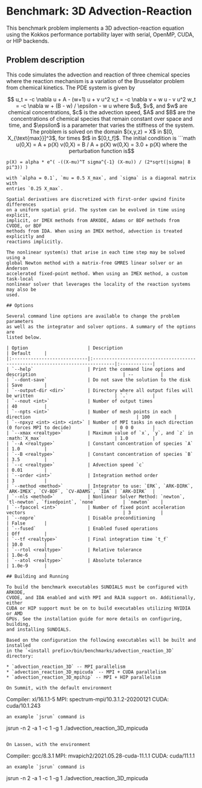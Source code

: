 # Benchmark: 3D Advection-Reaction

This benchmark problem implements a 3D advection-reaction equation using the
Kokkos performance portability layer with serial, OpenMP, CUDA, or HIP backends.

## Problem description

This code simulates the advection and reaction of three chemical species where
the reaction mechanism is a variation of the Brusselator problem from chemical
kinetics. The PDE system is given by
```math
    u_t = -c \nabla u + A - (w+1) u + v u^2
    v_t = -c \nabla v + w u - v u^2
    w_t = -c \nabla w + (B - w) / \epsilon - w u
where $u$, $v$, and $w$ are chemical concentrations, $c$ is the advection speed,
$A$ and $B$ are the concentrations of chemical species that remain constant over
space and time, and $\epsilon$ is a parameter that varies the stiffness of the
system. The problem is solved on the domain $(x,y,z) = X$ in $[0, X_{\text{max}}]^3$,
for times $t$ in $[0,t_f]$. The initial condition is
```math
    u(0,X) = A + p(X)
    v(0,X) = B / A + p(X)
    w(0,X) = 3.0 + p(X)
where the perturbation function is
```
    p(X) = alpha * e^( -((X-mu)^T sigma^{-1} (X-mu)) / (2*sqrt(|sigma| 8 pi^3)) )
```
with `alpha = 0.1`, `mu = 0.5 X_max`, and `sigma` is a diagonal matrix with
entries `0.25 X_max`.

Spatial derivatives are discretized with first-order upwind finite differences
on a uniform spatial grid. The system can be evolved in time using explicit,
implicit, or IMEX methods from ARKODE, Adams or BDF methods from CVODE, or BDF
methods from IDA. When using an IMEX method, advection is treated explicitly and
reactions implicitly.

The nonlinear system(s) that arise in each time step may be solved using a
global Newton method with a matrix-free GMRES linear solver or an Anderson
accelerated fixed-point method. When using an IMEX method, a custom task-local
nonlinear solver that leverages the locality of the reaction systems may also be
used.

## Options

Several command line options are available to change the problem parameters
as well as the integrator and solver options. A summary of the options are
listed below.

| Option                      | Description                                                                   | Default     |
|:----------------------------|:------------------------------------------------------------------------------|:------------|
| `--help`                    | Print the command line options and description                                | --          |
| `--dont-save`               | Do not save the solution to the disk                                          | Save        |
| `--output-dir <dir>`        | Directory where all output files will be written                              | `.`         |
| `--nout <int>`              | Number of output times                                                        | 40          |
| `--npts <int>`              | Number of mesh points in each direction                                       | 100         |
| `--npxyz <int> <int> <int>` | Number of MPI tasks in each direction (0 forces MPI to decide)                | 0 0 0       |
| `--xmax <realtype>`         | Maximum value of `x`, `y`, and `z` in :math:`X_max`                           | 1.0         |
| `--A <realtype>`            | Constant concentration of species `A`                                         | 1.0         |
| `--B <realtype>`            | Constant concentration of species `B`                                         | 3.5         |
| `--c <realtype>`            | Advection speed `c`                                                           | 0.01        |
| `--order <int>`             | Integration method order                                                      | 3           |
| `--method <method>`         | Integrator to use: `ERK`, `ARK-DIRK`, `ARK-IMEX`, `CV-BDF`, `CV-ADAMS`, `IDA` | `ARK-DIRK`  |
| `--nls <method>`            | Nonlinear Solver Method: `newton`, `tl-newton`, `fixedpoint`, `none`          | `newton`    |
| `--fpaccel <int>`           | Number of fixed point acceleration vectors                                    | 3           |
| `--nopre`                   | Disable preconditioning                                                       | False       |
| `--fused`                   | Enabled fused operations                                                      | Off         |
| `--tf <realtype>`           | Final integration time `t_f`                                                  | 10.0        |
| `--rtol <realtype>`         | Relative tolerance                                                            | 1.0e-6      |
| `--atol <realtype>`         | Absolute tolerance                                                            | 1.0e-9      |

## Building and Running

To build the benchmark executables SUNDIALS must be configured with ARKODE,
CVODE, and IDA enabled and with MPI and RAJA support on. Additionally, either
CUDA or HIP support must be on to build executables utilizing NVIDIA or AMD
GPUs. See the installation guide for more details on configuring, building,
and installing SUNDIALS.

Based on the configuration the following executables will be built and installed
in the `<install prefix>/bin/benchmarks/advection_reaction_3D` directory:

* `advection_reaction_3D` -- MPI parallelism
* `advection_reaction_3D_mpicuda` -- MPI + CUDA parallelism
* `advection_reaction_3D_mpihip` -- MPI + HIP parallelism

On Summit, with the default environment
```
  Compiler: xl/16.1.1-5
  MPI: spectrum-mpi/10.3.1.2-20200121
  CUDA: cuda/10.1.243
```
an example `jsrun` command is
```
jsrun -n 2 -a 1 -c 1 -g 1 ./advection_reaction_3D_mpicuda
```

On Lassen, with the environment
```
  Compiler: gcc/8.3.1
  MPI: mvapich2/2021.05.28-cuda-11.1.1
  CUDA: cuda/11.1.1
```
an example `jsrun` command is
```
jsrun -n 2 -a 1 -c 1 -g 1 ./advection_reaction_3D_mpicuda
```
